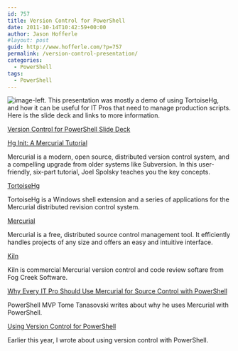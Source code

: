 ```yaml
---
id: 757
title: Version Control for PowerShell
date: 2011-10-14T10:42:59+00:00
author: Jason Hofferle
#layout: post
guid: http://www.hofferle.com/?p=757
permalink: /version-control-presentation/
categories:
  - PowerShell
tags:
  - PowerShell
---
```

![image-left](https://www.meetup.com/Tampa-PowerShell-UserGroup/). This presentation was mostly a demo of using TortoiseHg, and how it can be useful for IT Pros that need to manage production scripts. Here is the slide deck and links to more information.

[Version Control for PowerShell Slide Deck](https://drive.google.com/open?id=1ESDVbrji0Fy-gaL5mXJ80FmeoTxCKRjA)

[Hg Init: A Mercurial Tutorial](http://hginit.com/)
  
Mercurial is a modern, open source, distributed version control system, and a compelling upgrade from older systems like Subversion. In this user-friendly, six-part tutorial, Joel Spolsky teaches you the key concepts.

[TortoiseHg](http://tortoisehg.bitbucket.org/)
  
TortoiseHg is a Windows shell extension and a series of applications for the Mercurial distributed revision control system.

[Mercurial](https://www.mercurial-scm.org/)
  
Mercurial is a free, distributed source control management tool. It efficiently handles projects of any size and offers an easy and intuitive interface.

[Kiln](http://www.fogcreek.com/kiln/)
  
Kiln is commercial Mercurial version control and code review softare from Fog Creek Software.

[Why Every IT Pro Should Use Mercurial for Source Control with PowerShell](http://powertoe.wordpress.com/2010/12/12/why-every-it-pro-should-use-mercurial-for-source-control-with-their-powershell-scripts/)
  
PowerShell MVP Tome Tanasovski writes about why he uses Mercurial with PowerShell.

[Using Version Control for PowerShell](http://www.hofferle.com/?p=666)
  
Earlier this year, I wrote about using version control with PowerShell.